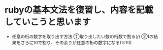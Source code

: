# rubyの基本文法を復習し、内容を記載していこうと思います

- 任意の桁の数字を取り出す方法
  ①取り出したい数の桁数で割る(/)
  ②1の結果をさらに10で割り、その余りが任意の桁の数字になる(%10)
